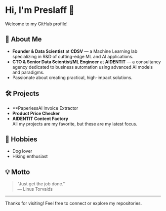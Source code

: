 # Hi, I'm Preslaff 👋

Welcome to my GitHub profile!

## 🚀 About Me

- **Founder & Data Scientist** at **CDSV** — a Machine Learning lab specializing in R&D of cutting-edge ML and AI applications.
- **CTO & Senior Data Scientist/ML Engineer** at **AIDENTIT** — a consultancy agency dedicated to business automation using advanced AI models and paradigms.
- Passionate about creating practical, high-impact solutions.

## 🛠️ Projects

- **PaperlessAI Invoice Extractor
- **Product Price Checker**  
- **AIDENTIT Content Factory**  
All my projects are my favorite, but these are my latest focus.

## 🐾 Hobbies

- Dog lover
- Hiking enthusiast

## 💡 Motto

> "Just get the job done."  
> — Linus Torvalds

---

Thanks for visiting! Feel free to connect or explore my repositories.
